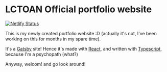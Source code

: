 # LCTOAN Official portfolio website

[![Netlify Status](https://api.netlify.com/api/v1/badges/580700df-50d7-4d1e-8426-b43ea4322535/deploy-status)](https://app.netlify.com/sites/sleepy-meitner-5bc6ca/deploys)


This is my newly created portfolio website :D (actually it's not, I've been working on this for months in my spare time).

It's a [Gatsby](https://www.gatsbyjs.com/) site! Hence it's made with [React](https://reactjs.org/), and written with [Typescript](https://www.typescriptlang.org/), because I'm a psychopath (what?)

Anyway, welcom! and go look around!